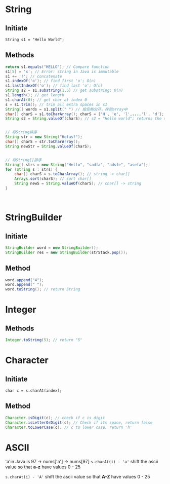 # String
## Initiate
`String s1 = "Hello World";`
## Methods
```Java
return s1.equals("HELLO"); // Compare function
s1[5] = 'x'; // Error: string in Java is immutable
s1 += '!'; // concatenate
s1.indexOf('o'); // find first 'o'; O(n)
s1.lastIndexOf('o'); // find last 'o'; O(n)
String s2 = s1.substring(1,5) // get substring; O(n)
s1.length(); // get length
s1.charAt(0); // get char at index 0
s = s1.trim(); // trim all extra spaces in s1
String[] words = s1.split(" ") // 按空格分开，存到array中
char[] charS = s1.toCharArray(); charS = {'H', 'e', 'l',...,'l', 'd'};  converts the given string into a sequence of characters
String s2 = String.valueOf(charS); // s2 = "Hello world"; returns the string representation


// 将String排序
String str = new String("Hefasf");
char[] charS = str.toCharArray();
String newStr = String.valueOf(charS);


// 将String[]排序
String[] strs = new String["Hello", "sadfa", "adsfe", "asefa"];
for (String s : strs) {
    char[] charS = s.toCharArray(); // string -> char[]
    Arrays.sort(charS); // sort char[]
    String newS = String.valueOf(charS); // char[] -> string
}




```

# StringBuilder

## Initiate
```Java
StringBuilder word = new StringBuilder();
StringBuilder res = new StringBuilder(strStack.pop());
```

## Method
```Java
word.append("4");
word.append(" ");
word.toString(); // return String
```

# Integer
## Methods
```Java
Integer.toString(5); // return "5"

```

# Character
## Initiate
`char c = s.charAt(index);`
## Method
```Java
Character.isDigit(c); // check if c is digit
Character.isLetterOrDigit(c); // Check if its space, return false
Character.toLowerCase(c); // c to lower case, return 'h'

```





# ASCII
'a'in Java is 97 -> nums['a'] -> nums[97]
`s.charAt(i) - 'a'` shift the ascii value so that **a-z** have values 0 - 25

`s.charAt(i) - 'A'` shift the ascii value so that **A-Z** have values 0 - 25


